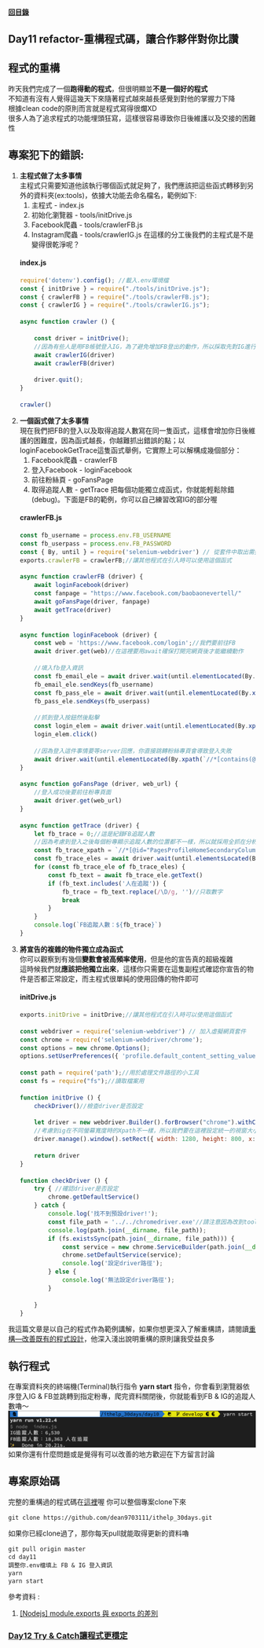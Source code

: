 #### [回目錄](../README.md)
## Day11 refactor-重構程式碼，讓合作夥伴對你比讚

程式的重構
----
昨天我們完成了一個**跑得動的程式**，但很明顯並**不是一個好的程式**  
不知道有沒有人覺得這幾天下來隨著程式越來越長感覺到對他的掌握力下降  
根據clean code的原則而言就是程式寫得很爛XD  
很多人為了追求程式的功能埋頭狂寫，這樣很容易導致你日後維護以及交接的困難性  

專案犯下的錯誤:
----
1. **主程式做了太多事情**  
    主程式只需要知道他該執行哪個函式就足夠了，我們應該把這些函式轉移到另外的資料夾(ex:tools)，依據大功能去命名檔名，範例如下:  
    1. 主程式 - index.js
    2. 初始化瀏覽器 - tools/initDrive.js
    3. Facebook爬蟲 - tools/crawlerFB.js
    3. Instagram爬蟲 - tools/crawlerIG.js
    在這樣的分工後我們的主程式是不是變得很乾淨呢？
    #### index.js
    ```js
    require('dotenv').config(); //載入.env環境檔
    const { initDrive } = require("./tools/initDrive.js");
    const { crawlerFB } = require("./tools/crawlerFB.js");
    const { crawlerIG } = require("./tools/crawlerIG.js");

    async function crawler () {

        const driver = initDrive();
        //因為有些人是用FB帳號登入IG，為了避免增加FB登出的動作，所以採取先對IG進行爬蟲
        await crawlerIG(driver)
        await crawlerFB(driver)

        driver.quit();
    }

    crawler()
    ```
2. **一個函式做了太多事情**  
    現在我們把FB的登入以及取得追蹤人數寫在同一隻函式，這樣會增加你日後維護的困難度，因為函式越長，你越難抓出錯誤的點；以loginFacebookGetTrace這隻函式舉例，它實際上可以解構成幾個部分：  
    1. Facebook爬蟲 - crawlerFB
    2. 登入Facebook - loginFacebook
    3. 前往粉絲頁 - goFansPage
    4. 取得追蹤人數 - getTrace
    把每個功能獨立成函式，你就能輕鬆除錯(debug)。下面是FB的範例，你可以自己練習改寫IG的部分喔  
    #### crawlerFB.js
    ```js
    const fb_username = process.env.FB_USERNAME
    const fb_userpass = process.env.FB_PASSWORD
    const { By, until } = require('selenium-webdriver') // 從套件中取出需要用到的功能
    exports.crawlerFB = crawlerFB;//讓其他程式在引入時可以使用這個函式

    async function crawlerFB (driver) {
        await loginFacebook(driver)
        const fanpage = "https://www.facebook.com/baobaonevertell/" 
        await goFansPage(driver, fanpage)
        await getTrace(driver)
    }

    async function loginFacebook (driver) {
        const web = 'https://www.facebook.com/login';//我們要前往FB
        await driver.get(web)//在這裡要用await確保打開完網頁後才能繼續動作

        //填入fb登入資訊
        const fb_email_ele = await driver.wait(until.elementLocated(By.xpath(`//*[@id="email"]`)));
        fb_email_ele.sendKeys(fb_username)
        const fb_pass_ele = await driver.wait(until.elementLocated(By.xpath(`//*[@id="pass"]`)));
        fb_pass_ele.sendKeys(fb_userpass)

        //抓到登入按鈕然後點擊
        const login_elem = await driver.wait(until.elementLocated(By.xpath(`//*[@id="loginbutton"]`)))
        login_elem.click()

        //因為登入這件事情要等server回應，你直接跳轉粉絲專頁會導致登入失敗
        await driver.wait(until.elementLocated(By.xpath(`//*[contains(@class,"_1vp5")]`)))//登入後才會有右上角的名字，我們以這個來判斷是否登入
    }

    async function goFansPage (driver, web_url) {
        //登入成功後要前往粉專頁面
        await driver.get(web_url)
    }

    async function getTrace (driver) {
        let fb_trace = 0;//這是紀錄FB追蹤人數
        //因為考慮到登入之後每個粉專顯示追蹤人數的位置都不一樣，所以就採用全抓在分析
        const fb_trace_xpath = `//*[@id="PagesProfileHomeSecondaryColumnPagelet"]//*[contains(@class,"_4bl9")]`
        const fb_trace_eles = await driver.wait(until.elementsLocated(By.xpath(fb_trace_xpath)), 5000)//我們採取5秒內如果抓不到該元件就跳出的條件
        for (const fb_trace_ele of fb_trace_eles) {
            const fb_text = await fb_trace_ele.getText()
            if (fb_text.includes('人在追蹤')) {
                fb_trace = fb_text.replace(/\D/g, '')//只取數字
                break
            }
        }
        console.log(`FB追蹤人數：${fb_trace}`)
    }
    ```
3. **將宣告的複雜的物件獨立成為函式**  
    你可以觀察到有幾個**變數會被高頻率使用**，但是他的宣告真的超級複雜  
    這時候我們就**應該把他獨立出來**，這樣你只需要在這隻副程式確認你宣告的物件是否都正常設定，而主程式很單純的使用回傳的物件即可
    #### initDrive.js
    ```js
    exports.initDrive = initDrive;//讓其他程式在引入時可以使用這個函式

    const webdriver = require('selenium-webdriver') // 加入虛擬網頁套件
    const chrome = require('selenium-webdriver/chrome');
    const options = new chrome.Options();
    options.setUserPreferences({ 'profile.default_content_setting_values.notifications': 1 });//因為FB會有notifications干擾到爬蟲，所以要先把它關閉

    const path = require('path');//用於處理文件路徑的小工具
    const fs = require("fs");//讀取檔案用

    function initDrive () {
        checkDriver()//檢查driver是否設定

        let driver = new webdriver.Builder().forBrowser("chrome").withCapabilities(options).build();// 建立這個broswer的類型
        //考慮到ig在不同螢幕寬度時的Xpath不一樣，所以我們要在這裡設定統一的視窗大小
        driver.manage().window().setRect({ width: 1280, height: 800, x: 0, y: 0 });

        return driver
    }

    function checkDriver () {
        try { //確認driver是否設定
            chrome.getDefaultService()
        } catch {
            console.log('找不到預設driver!');
            const file_path = '../../chromedriver.exe'//請注意因為改到tools底下執行，所以chromedriver.exe的相對位置需要變更
            console.log(path.join(__dirname, file_path));
            if (fs.existsSync(path.join(__dirname, file_path))) {
                const service = new chrome.ServiceBuilder(path.join(__dirname, file_path)).build();
                chrome.setDefaultService(service);
                console.log('設定driver路徑');
            } else {
                console.log('無法設定driver路徑');
            }

        }
    }
    ```

我這篇文章是以自己的程式作為範例講解，如果你想更深入了解重構請，請閱讀[重構—改善既有的程式設計](https://medium.com/%E5%BE%8C%E7%AB%AF%E6%96%B0%E6%89%8B%E6%9D%91/%E7%AD%86%E8%A8%98-%E9%87%8D%E6%A7%8B-chapter-1-2-%E7%AC%AC%E4%B8%80%E5%80%8B%E7%AF%84%E4%BE%8B-%E9%87%8D%E6%A7%8B%E5%8E%9F%E5%89%87-ca57a6d40f42)，他深入淺出說明重構的原則讓我受益良多

執行程式
----
在專案資料夾的終端機(Terminal)執行指令 **yarn start** 指令，你會看到瀏覽器依序登入IG & FB並跳轉到指定粉專，爬完資料關閉後，你就能看到FB & IG的追蹤人數嚕～  
![image](./article_img/terminal.png)  
如果你還有什麼問題或是覺得有可以改善的地方歡迎在下方留言討論  

專案原始碼
----
完整的重構過的程式碼在[這裡](https://github.com/dean9703111/ithelp_30days/day11)喔
你可以整個專案clone下來  
```
git clone https://github.com/dean9703111/ithelp_30days.git
```
如果你已經clone過了，那你每天pull就能取得更新的資料嚕  
```
git pull origin master
cd day11
調整你.env檔填上 FB & IG 登入資訊
yarn
yarn start
```

參考資料 : 
1. [[Nodejs] module.exports 與 exports 的差別](https://blog.camel2243.com/2017/06/24/nodejs-module-exports-%E8%88%87-exports-%E7%9A%84%E5%B7%AE%E5%88%A5/)  
### [Day12 Try & Catch讓程式更穩定](../day12/README.md)